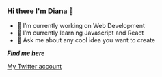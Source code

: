 ### Hi there I'm Diana 👋

- 🔭 I’m currently working on Web Development
- 🌱 I’m currently learning Javascript and React
- 💬 Ask me about any cool idea you want to create


***Find me here***

[My Twitter account](https://twitter.com/DianaDowns28) 




<!--
**DianaED/DianaED** is a ✨ _special_ ✨ repository because its `README.md` (this file) appears on your GitHub profile.
-->
